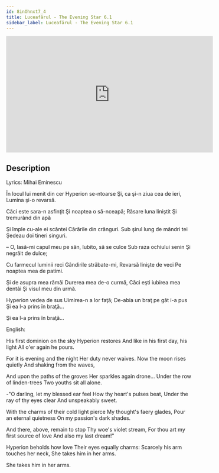 ```yaml
---
id: 8inOhnxt7_4
title: Luceafărul - The Evening Star 6.1
sidebar_label: Luceafărul - The Evening Star 6.1
---
```


<iframe
  width="560"
  height="315"
  src="https://www.youtube.com/embed/8inOhnxt7_4"
  title="YouTube video player"
  frameborder="0"
  allow="accelerometer; autoplay; clipboard-write; encrypted-media; gyroscope; picture-in-picture; web-share"
  referrerpolicy="strict-origin-when-cross-origin"
  allowfullscreen
></iframe>

## Description

Lyrics: Mihai Eminescu

În locul lui menit din cer
Hyperion se-ntoarse
Şi, ca şi-n ziua cea de ieri,
Lumina şi-o revarsă.

Căci este sara-n asfinţit
Şi noaptea o să-nceapă;
Răsare luna liniştit
Şi tremurând din apă

Şi împle cu-ale ei scântei
Cărările din crânguri.
Sub şirul lung de mândri tei
Şedeau doi tineri singuri.

– O, lasă-mi capul meu pe sân,
Iubito, să se culce
Sub raza ochiului senin
Şi negrăit de dulce;

Cu farmecul luminii reci
Gândirile străbate-mi,
Revarsă linişte de veci
Pe noaptea mea de patimi.

Şi de asupra mea rămâi
Durerea mea de-o curmă,
Căci eşti iubirea mea dentâi
Şi visul meu din urmă.

Hyperion vedea de sus
Uimirea-n a lor faţă;
De-abia un braţ pe gât i-a pus
Şi ea l-a prins în braţă…

Şi ea l-a prins în braţă…

English: 

His first dominion on the sky
Hyperion restores
And like in his first day, his light
All o'er again he pours.
 
For it is evening and the night
Her duty never waives.
Now the moon rises quietly
And shaking from the waves,
 
And upon the paths of the groves
Her sparkles again drone...
Under the row of linden-trees
Two youths sit all alone.
 
-"O darling, let my blessed ear feel
How thy heart's pulses beat,
Under the ray of thy eyes clear
And unspeakably sweet.
 
With the charms of their cold light pierce
My thought's faery glades,
Pour an eternal quietness
On my passion's dark shades.
 
And there, above, remain to stop
Thy woe's violet stream,
For thou art my first source of love
And also my last dream!"
 
Hyperion beholds how love
Their eyes equally charms:
Scarcely his arm touches her neck,
She takes him in her arms.

She takes him in her arms.
